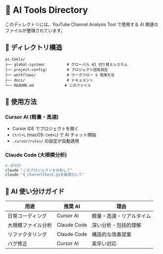 # 🤖 AI Tools Directory

このディレクトリには、YouTube Channel Analysis Tool で使用する AI 関連のファイルが整理されています。

## 📁 ディレクトリ構造

```
ai-tools/
├── global-system/          # グローバル AI 切り替えシステム
├── project-config/         # プロジェクト固有設定
├── workflows/              # ワークフロー & 使用方法
├── docs/                   # ドキュメント
└── README.md              # このファイル
```

## 🚀 使用方法

### Cursor AI (軽量・高速)

- Cursor IDE でプロジェクトを開く
- `Ctrl+L` (macOS: `Cmd+L`) で AI チャット開始
- `.cursor/rules/` の設定が自動適用

### Claude Code (大規模分析)

```bash
# 使用例
claude "このプロジェクトを分析して"
claude "4_channelCheck.gsを最適化して"
```

## 🤝 AI 使い分けガイド

| 用途               | 推奨 AI     | 理由                     |
| ------------------ | ----------- | ------------------------ |
| 日常コーディング   | Cursor AI   | 軽量・高速・リアルタイム |
| 大規模ファイル分析 | Claude Code | 深い分析・包括的理解     |
| リファクタリング   | Claude Code | 構造的な改善提案         |
| バグ修正           | Cursor AI   | 素早い対応               |

